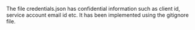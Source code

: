The file credentials.json has confidential information such as client id, service account email id etc. It has been implemented using the gitignore file.
